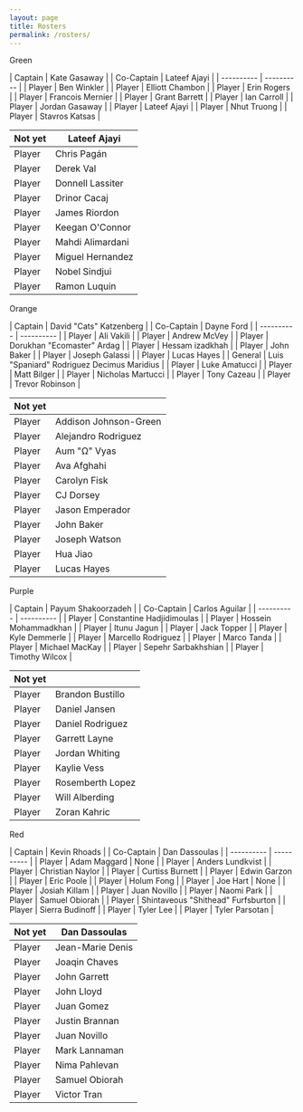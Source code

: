 ```yaml
---
layout: page
title: Rosters
permalink: /rosters/
---
```


<!-- begin row news updates -->
<!--
<div class="card bg-light text-center my-3">
<div class="card-header text-center">
    PSA
</div>
<div class="card-body" markdown=1>
**These are not the final rosters**, this a preliminary cut for exec team purposes. Balancing will occur after more sign ups :D

Generally speaking we are trying to retain previous teams, but there will be some edits to ensure competitive play.
</div>
</div>
-->
<!-- end row news updates -->

<div class="row">

<div class="col-md-3 pb-2">
<div class="card">
<div class="card-header text-center text-white bg-green">Green</div>
<div class="card-body w-100" markdown=1>

| Captain | Kate Gasaway |
| Co-Captain | Lateef Ajayi |
| ---------- | ---------- |
| Player | Ben Winkler |
| Player | Elliott Chambon |
| Player | Erin Rogers |
| Player | Francois Mernier |
| Player | Grant Barrett |
| Player | Ian Carroll  |
| Player | Jordan Gasaway |
| Player | Lateef Ajayi |
| Player | Nhut Truong |
| Player | Stavros Katsas |

| Not yet | Lateef Ajayi |
| ---------- | ---------- |
| Player | Chris Pagán |
| Player | Derek Val |
| Player | Donnell Lassiter |
| Player | Drinor Cacaj |
| Player | James Riordon |
| Player | Keegan O'Connor |
| Player | Mahdi Alimardani |
| Player | Miguel Hernandez |
| Player | Nobel Sindjui |
| Player | Ramon Luquin |

</div>
</div>
</div>

<div class="col-md-3 pb-2">
<div class="card">
<div class="card-header text-center text-white bg-orange">Orange</div>
<div class="card-body w-100" markdown=1>

| Captain | David "Cats" Katzenberg |
| Co-Captain | Dayne Ford |
| ---------- | ---------- |
| Player | Ali Vakili |
| Player | Andrew McVey |
| Player | Dorukhan "Ecomaster" Ardag |
| Player | Hessam izadkhah |
| Player | John Baker |
| Player | Joseph Galassi |
| Player | Lucas Hayes |
| General | Luis "Spaniard" Rodriguez Decimus Maridius |
| Player | Luke Amatucci |
| Player | Matt Bilger |
| Player | Nicholas Martucci |
| Player | Tony Cazeau |
| Player | Trevor Robinson |

| Not yet |  |
| ---------- | ---------- |
| Player | Addison Johnson-Green |
| Player | Alejandro Rodriguez |
| Player | Aum "Ω" Vyas |
| Player | Ava Afghahi |
| Player | Carolyn Fisk |
| Player | CJ Dorsey |
| Player | Jason Emperador |
| Player | John Baker |
| Player | Joseph Watson |
| Player | Hua Jiao |
| Player | Lucas Hayes |

</div>
</div>
</div>

<div class="col-md-3 pb-2">
<div class="card">
<div class="card-header text-center text-white bg-purple">Purple</div>
<div class="card-body w-100" markdown=1>

| Captain | Payum Shakoorzadeh |
| Co-Captain | Carlos Aguilar |
| ---------- | ---------- |
| Player | Constantine Hadjidimoulas |
| Player | Hossein Mohammadkhan |
| Player | Itunu Jagun |
| Player | Jack Topper |
| Player | Kyle Demmerle |
| Player | Marcello Rodriguez |
| Player | Marco Tanda |
| Player | Michael MacKay |
| Player | Sepehr Sarbakhshian |
| Player | Timothy Wilcox |

| Not yet |  |
| ---------- | ---------- |
| Player | Brandon Bustillo |
| Player | Daniel Jansen |
| Player | Daniel Rodriguez |
| Player | Garrett Layne |
| Player | Jordan Whiting |
| Player | Kaylie Vess |
| Player | Rosemberth Lopez |
| Player | Will Alberding |
| Player | Zoran Kahric |

</div>
</div>
</div>

<div class="col-md-3 pb-2">
<div class="card">
<div class="card-header text-center text-white bg-red">Red</div>
<div class="card-body w-100" markdown=1>

| Captain | Kevin Rhoads |
| Co-Captain | Dan Dassoulas |
| ---------- | ---------- |
| Player | Adam Maggard | None |
| Player | Anders Lundkvist |
| Player | Christian Naylor |
| Player | Curtiss Burnett |
| Player | Edwin Garzon |
| Player | Eric Poole |
| Player | Holum Fong |
| Player | Joe Hart | None |
| Player | Josiah Killam |
| Player | Juan Novillo |
| Player | Naomi Park |
| Player | Samuel Obiorah |
| Player | Shintaveous "Shithead" Furfsburton |
| Player | Sierra Budinoff |
| Player | Tyler Lee |
| Player | Tyler Parsotan |

| Not yet | Dan Dassoulas |
| ---------- | ---------- |
| Player | Jean-Marie Denis |
| Player | Joaqin Chaves |
| Player | John Garrett |
| Player | John Lloyd |
| Player | Juan Gomez |
| Player | Justin Brannan |
| Player | Juan Novillo |
| Player | Mark Lannaman |
| Player | Nima Pahlevan |
| Player | Samuel Obiorah |
| Player | Victor Tran |

</div>
</div>
</div>

</div>
<!-- end row -->

<!--
<div class="row">

<div class="col-md-3">
<div class="card">
<div class="card-header text-center text-white bg-green">Green</div>
<div class="card-body w-100" markdown=1>

| Recruiter | Kate Gasaway |
| ---------- | ---------- |
| Player | Amy McNally |
| Player | Derek Val-Addo |
| Player | Jeremy Gross |
| Player | Steven Owolabi |
| Player | Taiwo Oluyemo |
| Player | Tyler Salkowski |
| Player | Uzoije Anison |
| Player | Zack Chilton |

</div>
</div>
</div>

<div class="col-md-3">
<div class="card">
<div class="card-header text-center text-white bg-orange">Orange</div>
<div class="card-body w-100" markdown=1>

| Recruiter | Dayne Ford |
| ---------- | ---------- |
| Player | Aum "Ω" Vyas |
| Player | Fan Wu |
| Player | Jaime Esper |
| Player | Jimmy Ni "Cricket" |
| Player | Khashy Parsay |
| Player | Kunpeng Zhang |
| Player | Seth Abramczyk |
| Player | Titus Szobody  |

</div>
</div>
</div>

<div class="col-md-3">
<div class="card">
<div class="card-header text-center text-white bg-purple">Purple</div>
<div class="card-body w-100" markdown=1>

| Recruiter | Payum Shakoorzadeh |
| ---------- | ---------- |
| Player | Andy Vernor |
| Player | Anibal Robles  |
| Player | Brian Cox |
| Player | David Hawbecker |
| Player | Emily Cassidy |
| Player | Nico Moldovean  |
| Player | Paul Kennedy |
| Player | Sepehr Sarbakhshian |
| Player | Tosh Keune |

</div>
</div>
</div>

<div class="col-md-3">
<div class="card">
<div class="card-header text-center text-white bg-red">Red</div>
<div class="card-body w-100" markdown=1>

| Recruiter | Kevin Rhoads |
| ---------- | ---------- |
| Player | Alejandro Rodriguez |
| Player | Charles Dorsey |
| Player | Christian "Rio" Calian |
| Player | Curtiss Burnett |
| Player | Ed Santos Jr |
| Player | Ed "Tio" Santos Sr |
| Player | Masoud Soltanveis |
| Player | Miguel Briones Ruiz |
| Player | Moustafa "Mo" Ahmed |
| Player | Najaf Ali  |
| Player | Tony Cazeau |
| Player | Tony Martinez |

</div>
</div>
</div>

</div>
--> 
<!-- end row -->
